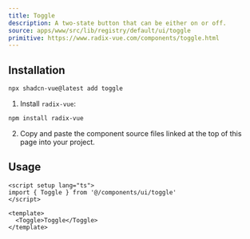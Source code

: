 ```yaml
---
title: Toggle
description: A two-state button that can be either on or off.
source: apps/www/src/lib/registry/default/ui/toggle 
primitive: https://www.radix-vue.com/components/toggle.html
---
```


<ComponentPreview name="ToggleDemo" /> 



## Installation

```bash
npx shadcn-vue@latest add toggle
```

<ManualInstall>

1. Install `radix-vue`:

```bash
npm install radix-vue
```

2. Copy and paste the component source files linked at the top of this page into your project.
</ManualInstall>

## Usage

```vue
<script setup lang="ts">
import { Toggle } from '@/components/ui/toggle'
</script>

<template>
  <Toggle>Toggle</Toggle>
</template>
```